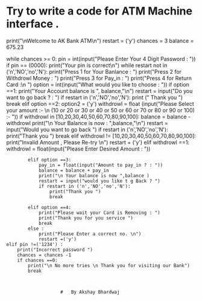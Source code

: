 # Try to write a code for ATM Machine interface .

print("\nWelcome to AK Bank ATM\n")
restart = ('y') 
chances = 3
balance = 675.23

while chances >= 0:
    pin = int(input("Please Enter Your 4 Digit Password : "))
    if pin == (0000):
        print("Your pin is correct\n")
        while restart  not in ('n','NO','no','N'):
            print("Press 1 for  Your Banlance : ")
            print("Press 2 for Withdrowl Money : ")
            print("Press 3 for Pay_in : ")
            print("Press 4 for Return Card :\n ")
            option = int(input("What would you like to choose : "))
            if option ==1:
                print("Your Account balance is ", balance,"\n")
                restart = input("Do you want to go back ? : ")
                if restart in ('n','NO','no','N'):
                    print (" Thank you ")
                    break
            elif option ==2:
                option2 = ('y')
                withdrowl = float (input("Please Select your amount :- \n (10 or 20 or 30 or 40 or 50 or 60 or 70 or 80 or 90 or 100) :- "))
                if withdrowl in [10,20,30,40,50,60,70,80,90,100]:
                    balance = balance - withdrowl 
                    print("\n Your Balance is now : ",balance,"\n")
                    restart = input("Would you want to go back ")
                    if restart in ('n','NO','no','N'):
                        print("Thank you ")
                        break
                elif withdrowl != [10,20,30,40,50,60,70,80,90,100]:
                    print("Invalid Amount , Please Re-try \n")
                    restart = ('y')
                elif withdrowl ==1:
                    withdrowl = float(input("Please Enter Desired Amount : "))

            elif option ==3:
                pay_in = float(input("Amount to pay_in ? : "))
                balance = balance + pay_in
                print("\n Your balance is now ",balance )
                restart = input("would you like t g Back ? ")
                if restart in ('n','NO','no','N'):
                    print("Thank you ")
                    break
            
            elif option ==4:
                print("Please wait your Card is Removing : ")
                print("Thank you for you service ")
                break 
            else :
                print("Please Enter a correct no. \n")
                restart =('y')
    elif pin !=('1234') :
        print("Incorrect password ")
        chances = chances -1
        if chances ==0:
            print("\n No more tries \n Thank you for visiting our Bank")
            break
            
            
            
                        #   By Akshay Bhardwaj
